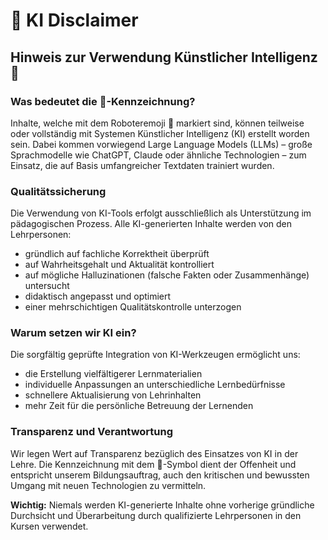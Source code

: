 # 🤖 KI Disclaimer

## Hinweis zur Verwendung Künstlicher Intelligenz 🤖

### Was bedeutet die 🤖-Kennzeichnung?

Inhalte, welche mit dem Roboteremoji 🤖 markiert sind, können teilweise oder vollständig mit Systemen Künstlicher Intelligenz (KI) erstellt worden sein. Dabei kommen vorwiegend Large Language Models (LLMs) – große Sprachmodelle wie ChatGPT, Claude oder ähnliche Technologien – zum Einsatz, die auf Basis umfangreicher Textdaten trainiert wurden.

### Qualitätssicherung

Die Verwendung von KI-Tools erfolgt ausschließlich als Unterstützung im pädagogischen Prozess. Alle KI-generierten Inhalte werden von den Lehrpersonen:

- gründlich auf fachliche Korrektheit überprüft
- auf Wahrheitsgehalt und Aktualität kontrolliert
- auf mögliche Halluzinationen (falsche Fakten oder Zusammenhänge) untersucht
- didaktisch angepasst und optimiert
- einer mehrschichtigen Qualitätskontrolle unterzogen

### Warum setzen wir KI ein?

Die sorgfältig geprüfte Integration von KI-Werkzeugen ermöglicht uns:

- die Erstellung vielfältigerer Lernmaterialien
- individuelle Anpassungen an unterschiedliche Lernbedürfnisse
- schnellere Aktualisierung von Lehrinhalten
- mehr Zeit für die persönliche Betreuung der Lernenden

### Transparenz und Verantwortung

Wir legen Wert auf Transparenz bezüglich des Einsatzes von KI in der Lehre. Die Kennzeichnung mit dem 🤖-Symbol dient der Offenheit und entspricht unserem Bildungsauftrag, auch den kritischen und bewussten Umgang mit neuen Technologien zu vermitteln.

**Wichtig:** Niemals werden KI-generierte Inhalte ohne vorherige gründliche Durchsicht und Überarbeitung durch qualifizierte Lehrpersonen in den Kursen verwendet.
